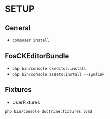 # SETUP

## General

* `composer install`

## FosCKEditorBundle

* `php bin/console ckeditor:install`
* `php bin/console assets:install --symlink`

## Fixtures

* UserFixtures

`php bin/console doctrine:fixtures:load`
